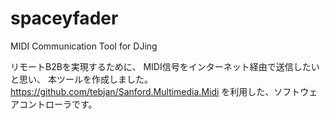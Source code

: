 # spaceyfader
MIDI Communication Tool for DJing

リモートB2Bを実現するために、
MIDI信号をインターネット経由で送信したいと思い、
本ツールを作成しました。
https://github.com/tebjan/Sanford.Multimedia.Midi
を利用した、ソフトウェアコントローラです。

